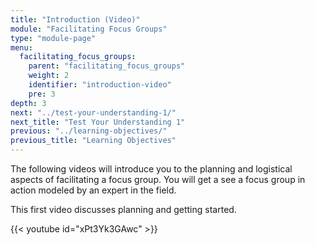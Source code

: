 ```yaml
---
title: "Introduction (Video)"
module: "Facilitating Focus Groups"
type: "module-page"
menu:
  facilitating_focus_groups:
    parent: "facilitating_focus_groups"
    weight: 2
    identifier: "introduction-video"
    pre: 3
depth: 3
next: "../test-your-understanding-1/"
next_title: "Test Your Understanding 1"
previous: "../learning-objectives/"
previous_title: "Learning Objectives"
---
```

<div class="pageblock"><p>The following videos will introduce you to the planning and logistical aspects of facilitating a focus group. You will get a see a focus group in action modeled by an expert in the field.</p>
<p>This first video discusses planning and getting started.</p>

{{< youtube id="xPt3Yk3GAwc" >}}</div>